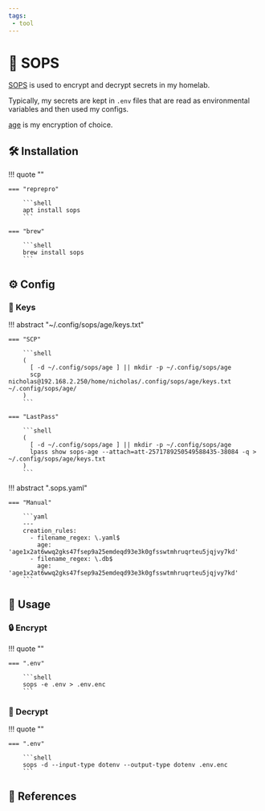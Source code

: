 ```yaml
---
tags:
 - tool
---
```

# :key: SOPS

[SOPS][1] is used to encrypt and decrypt secrets in my homelab.

Typically, my secrets are kept in `.env` files that are read as environmental variables and then used my configs.

[age][2] is my encryption of choice.

## :hammer_and_wrench: Installation

!!! quote ""

    === "reprepro"

        ```shell
        apt install sops
        ```
        
    === "brew"
    
        ```shell
        brew install sops
        ```

## :gear: Config

### :key: Keys

!!! abstract "~/.config/sops/age/keys.txt"

    === "SCP"

        ```shell
        (
          [ -d ~/.config/sops/age ] || mkdir -p ~/.config/sops/age
          scp nicholas@192.168.2.250/home/nicholas/.config/sops/age/keys.txt ~/.config/sops/age/
        )
        ```

    === "LastPass"

        ```shell
        (
          [ -d ~/.config/sops/age ] || mkdir -p ~/.config/sops/age
          lpass show sops-age --attach=att-2571789250549588435-38084 -q > ~/.config/sops/age/keys.txt
        )
        ```

!!! abstract ".sops.yaml"

    === "Manual"
    
        ```yaml
        ---
        creation_rules:
          - filename_regex: \.yaml$
            age: 'age1x2at6wwq2gks47fsep9a25emdeqd93e3k0gfsswtmhruqrteu5jqjvy7kd'
          - filename_regex: \.db$
            age: 'age1x2at6wwq2gks47fsep9a25emdeqd93e3k0gfsswtmhruqrteu5jqjvy7kd'
        ```

## :pencil: Usage

### :lock: Encrypt

!!! quote ""

    === ".env"
    
        ```shell
        sops -e .env > .env.enc
        ```

### :closed_lock_with_key: Decrypt

!!! quote ""

    === ".env"
    
        ```shell
        sops -d --input-type dotenv --output-type dotenv .env.enc
        ```

## :link: References

[1]: <https://getsops.io/>
[2]: <https://github.com/FiloSottile/age>
